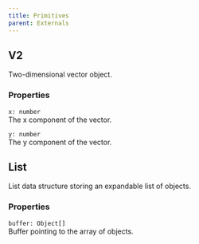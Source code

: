 ```yaml
---
title: Primitives
parent: Externals
---
```


## V2

Two-dimensional vector object.

### Properties

`x: number`\
The x component of the vector.

`y: number`\
The y component of the vector.

## List

List data structure storing an expandable list of objects.

### Properties

`buffer: Object[]`\
Buffer pointing to the array of objects.